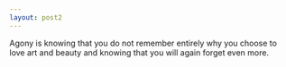 ```yaml
---
layout: post2
---
```


Agony is knowing that you do not remember entirely why you choose to love art and beauty and knowing that you will again forget even more. 
